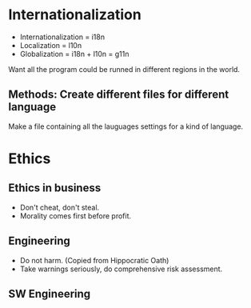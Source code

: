 # Internationalization

* Internationalization = i18n
* Localization = l10n
* Globalization = i18n + l10n = g11n

Want all the program could be runned in different regions in the world.

## Methods: Create different files for different language
Make a file containing all the lauguages settings for a kind of language.


# Ethics

## Ethics in  business
* Don't cheat, don't steal.
* Morality comes first before profit.

## Engineering
* Do not harm. (Copied from Hippocratic Oath)
* Take warnings seriously, do comprehensive risk assessment.

## SW Engineering
